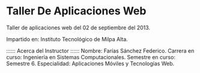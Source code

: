 Taller De Aplicaciones Web
=========================

Taller de aplicaciones web del 02 de septiembre del 2013.


Impartido en: Instituto Tecnológico de Milpa Alta.

:::::: Acerca del Instructor ::::::
Nombre: Farías Sánchez Federico.
Carrera en curso: Ingeniería en Sistemas Computacionales.
Semestre en curso: Semestre 6.
Especialidad: Aplicaciones Móviles y Tecnologías Web.
